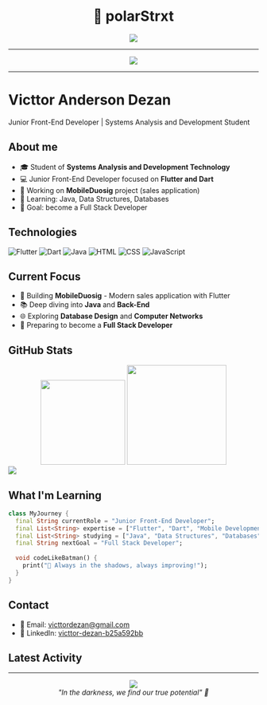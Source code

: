 <h1 align="center">🦇 polarStrxt</h1>
<p align="center">
  <img src="https://readme-typing-svg.herokuapp.com?font=Fira+Code&size=22&pause=1000&color=888888&center=true&vCenter=true&width=450&lines=Full-stack+in+progress...;Code+like+Batman+%F0%9F%8E%AF" />
</p>

---

<div align="center">
  <img src="https://capsule-render.vercel.app/api?type=waving&height=120&text=Welcome&fontAlign=38&fontColor=AAAAAA&color=0:0d0d0d,100:1a1a1a" />
</div>

---

# Victtor Anderson Dezan

Junior Front-End Developer | Systems Analysis and Development Student

## About me
- 🎓 Student of **Systems Analysis and Development Technology**
- 💻 Junior Front-End Developer focused on **Flutter and Dart**
- 📱 Working on **MobileDuosig** project (sales application)
- 🌱 Learning: Java, Data Structures, Databases
- 🎯 Goal: become a Full Stack Developer

## Technologies
![Flutter](https://img.shields.io/badge/Flutter-02569B?style=flat&logo=flutter&logoColor=white)
![Dart](https://img.shields.io/badge/Dart-0175C2?style=flat&logo=dart&logoColor=white)
![Java](https://img.shields.io/badge/Java-ED8B00?style=flat&logo=openjdk&logoColor=white)
![HTML](https://img.shields.io/badge/HTML5-E34F26?style=flat&logo=html5&logoColor=white)
![CSS](https://img.shields.io/badge/CSS3-1572B6?style=flat&logo=css3&logoColor=white)
![JavaScript](https://img.shields.io/badge/JavaScript-F7DF1E?style=flat&logo=javascript&logoColor=black)

## Current Focus
- 🔭 Building **MobileDuosig** - Modern sales application with Flutter
- 📚 Deep diving into **Java** and **Back-End**
- 🌐 Exploring **Database Design** and **Computer Networks**
- 🚀 Preparing to become a **Full Stack Developer**

## GitHub Stats
<div align="center">
  <img height="170" src="https://github-readme-stats.vercel.app/api?username=polarStrxt&theme=dark&show_icons=true&hide_border=true" />
  <img height="200" src="https://github-readme-stats.vercel.app/api/top-langs/?username=polarStrxt&layout=compact&theme=dark&hide_border=true" />
</div>

<div >
  <img src="https://github-readme-streak-stats.herokuapp.com/?user=polarStrxt&theme=dark&hide_border=true" />
</div>

## What I'm Learning
```dart
class MyJourney {
  final String currentRole = "Junior Front-End Developer";
  final List<String> expertise = ["Flutter", "Dart", "Mobile Development"];
  final List<String> studying = ["Java", "Data Structures", "Databases"];
  final String nextGoal = "Full Stack Developer";
  
  void codeLikeBatman() {
    print("🦇 Always in the shadows, always improving!");
  }
}
```

## Contact
- 📧 Email: [victtordezan@gmail.com](mailto:victtordezan@gmail.com)
- 💼 LinkedIn: [victtor-dezan-b25a592bb](https://linkedin.com/in/victtor-dezan-b25a592bb)

## Latest Activity
<!--START_SECTION:activity-->
<!--END_SECTION:activity-->

---

<div align="center">
  <img src="https://komarev.com/ghpvc/?username=polarStrxt&color=grey&style=flat-square&label=Profile+Views" />
</div>

<div align="center">
  <i>"In the darkness, we find our true potential" 🦇</i>
</div>
